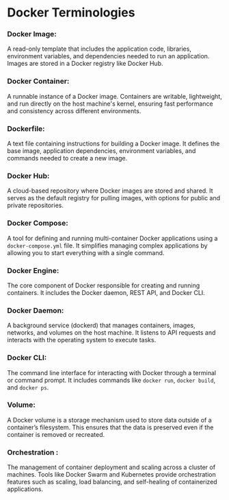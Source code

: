 
# **Docker Terminologies**

### Docker Image:

A read-only template that includes the application code, libraries, environment variables, and dependencies needed to run an application. Images are stored in a Docker registry like Docker Hub.

### Docker Container:

A runnable instance of a Docker image. Containers are writable, lightweight, and run directly on the host machine's kernel, ensuring fast performance and consistency across different environments.

### Dockerfile:
A text file containing instructions for building a Docker image. It defines the base image, application dependencies, environment variables, and commands needed to create a new image.

### Docker Hub:
A cloud-based repository where Docker images are stored and shared. It serves as the default registry for pulling images, with options for public and private repositories.

### Docker Compose:
A tool for defining and running multi-container Docker applications using a `docker-compose.yml` file. It simplifies managing complex applications by allowing you to start everything with a single command.

### Docker Engine:
The core component of Docker responsible for creating and running containers. It includes the Docker daemon, REST API, and Docker CLI.

### Docker Daemon:
 A background service (dockerd) that manages containers, images, networks, and volumes on the host machine. It listens to API requests and interacts with the operating system to execute tasks.

### Docker CLI:
 The command line interface for interacting with Docker through a terminal or command prompt. It includes commands like `docker run`, `docker build`, and `docker ps`.


### Volume:
A Docker volume is a storage mechanism used to store data outside of a container’s filesystem. This ensures that the data is preserved even if the container is removed or recreated.



### Orchestration :
The management of container deployment and scaling across a cluster of machines. Tools like Docker Swarm and Kubernetes provide orchestration features such as scaling, load balancing, and self-healing of containerized applications.








<!--stackedit_data:
eyJoaXN0b3J5IjpbLTEzMzc1NTMyNDQsMTU3NzE2NDc5Niw0NT
cwNDQ5MTBdfQ==
-->